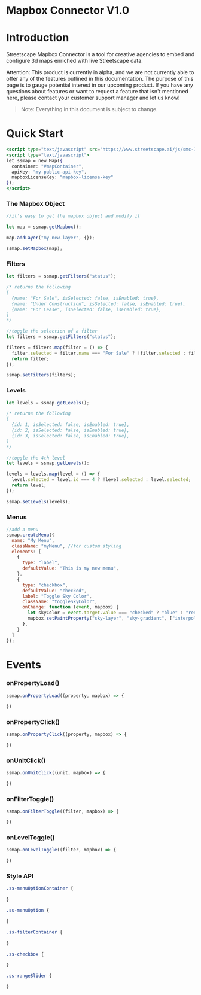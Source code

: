 # Mapbox Connector V1.0

# Introduction

Streetscape Mapbox Connector is a tool for creative agencies to embed and configure 3d maps enriched with live Streetscape data. 

Attention: This product is currently in alpha, and we are not currently able to offer any of the features outlined in this documentation. The purpose of this page is to gauge potential interest in our upcoming product. If you have any questions about features or want to request a feature that isn't mentioned here, please contact your customer support manager and let us know! 

> Note: Everything in this document is subject to change.

# Quick Start

```jsx
<script type="text/javascript" src="https://www.streetscape.ai/js/smc-1.0.js"></script>
<script type="text/javascript">
let ssmap = new Map({
  container: "#mapContainer",
  apiKey: "my-public-api-key",
  mapboxLicenseKey: "mapbox-license-key"
});
</script>
```

### The Mapbox Object

```jsx
//it's easy to get the mapbox object and modify it

let map = ssmap.getMapbox();

map.addLayer("my-new-layer", {});

ssmap.setMapbox(map);
```

### Filters

```jsx
let filters = ssmap.getFilters("status");

/* returns the following
[
  {name: "For Sale", isSelected: false, isEnabled: true},
  {name: "Under Construction", isSelected: false, isEnabled: true},
  {name: "For Lease", isSelected: false, isEnabled: true},
]
*/
```

```jsx
//toggle the selection of a filter
let filters = ssmap.getFilters("status");

filters = filters.map(filter = () => {
  filter.selected = filter.name === "For Sale" ? !filter.selected : filter.selected;
  return filter;
});

ssmap.setFilters(filters);

```

### Levels

```jsx
let levels = ssmap.getLevels();

/* returns the following
[
  {id: 1, isSelected: false, isEnabled: true},
  {id: 2, isSelected: false, isEnabled: true},
  {id: 3, isSelected: false, isEnabled: true},
]
*/
```

```jsx
//toggle the 4th level
let levels = ssmap.getLevels();

levels = levels.map(level = () => {
  level.selected = level.id === 4 ? !level.selected : level.selected;
  return level;
});

ssmap.setLevels(levels);
```

### Menus

```jsx
//add a menu
ssmap.createMenu({
  name: "My Menu",
  className: "myMenu", //for custom styling
  elements: [
    {
      type: "label",
      defaultValue: "This is my new menu",
    }, 
    {
      type: "checkbox",
      defaultValue: "checked",
      label: "Toggle Sky Color",
      className: "toggleSkyColor",
      onChange: function (event, mapbox) {	
        let skyColor = event.target.value === "checked" ? "blue" : "red";
        mapbox.setPaintProperty("sky-layer", "sky-gradient", ["interpolate", ["linear"], ["sky-radial-progress"], 0.8, skyColor, 1, "white"]);
      },
    }
  ]
});
```

# Events

### onPropertyLoad()

```jsx
ssmap.onPropertyLoad((property, mapbox) => {

})
```

### onPropertyClick()

```jsx
ssmap.onPropertyClick((property, mapbox) => {

})
```

### onUnitClick()

```jsx
ssmap.onUnitClick((unit, mapbox) => {

})
```

### onFilterToggle()

```jsx
ssmap.onFilterToggle((filter, mapbox) => {

})
```

### onLevelToggle()

```jsx
ssmap.onLevelToggle((filter, mapbox) => {

})
```

### Style API

```css
.ss-menuOptionContainer { 
    
}

.ss-menuOption { 
  
}

.ss-filterContainer {
  
}

.ss-checkbox {

}

.ss-rangeSlider {

}
```
